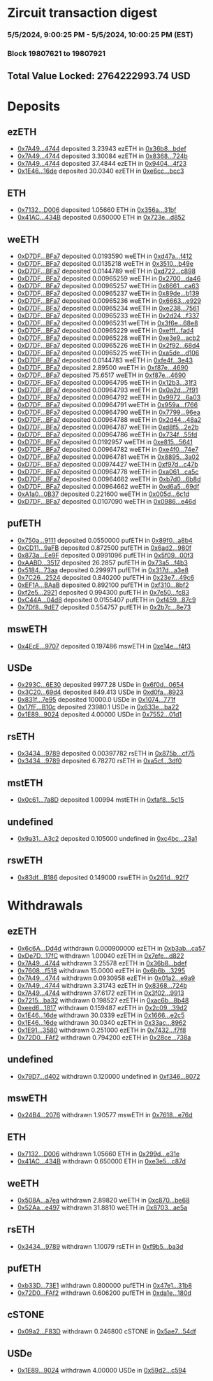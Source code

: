 # Zircuit transaction digest
### 5/5/2024, 9:00:25 PM - 5/5/2024, 10:00:25 PM (EST)
### Block 19807621 to 19807921

## Total Value Locked: 2764222993.74 USD

# Deposits
## ezETH
- [0x7A49...4744](https://etherscan.io/address/0x7A493Be5c2ce014cD049Bf178a1ac0Db1B434744) deposited 3.23943 ezETH in [0x36b8...bdef](https://etherscan.io/tx/0x7A493Be5c2ce014cD049Bf178a1ac0Db1B434744)
- [0x7A49...4744](https://etherscan.io/address/0x7A493Be5c2ce014cD049Bf178a1ac0Db1B434744) deposited 3.30084 ezETH in [0x8368...724b](https://etherscan.io/tx/0x7A493Be5c2ce014cD049Bf178a1ac0Db1B434744)
- [0x7A49...4744](https://etherscan.io/address/0x7A493Be5c2ce014cD049Bf178a1ac0Db1B434744) deposited 37.4844 ezETH in [0x9404...4f23](https://etherscan.io/tx/0x7A493Be5c2ce014cD049Bf178a1ac0Db1B434744)
- [0x1E46...16de](https://etherscan.io/address/0x1E4638de9088E6dCD970538F4C8A4020F36C16de) deposited 30.0340 ezETH in [0xe6cc...bcc3](https://etherscan.io/tx/0x1E4638de9088E6dCD970538F4C8A4020F36C16de)
## ETH
- [0x7132...D006](https://etherscan.io/address/0x7132A3fCED8BfdaAB974Bd8D6Cd019e099EcD006) deposited 1.05660 ETH in [0x356a...31bf](https://etherscan.io/tx/0x7132A3fCED8BfdaAB974Bd8D6Cd019e099EcD006)
- [0x41AC...434B](https://etherscan.io/address/0x41ACE7ba2CE55E29a1E245a3C02327cf3d98434B) deposited 0.650000 ETH in [0x723e...d852](https://etherscan.io/tx/0x41ACE7ba2CE55E29a1E245a3C02327cf3d98434B)
## weETH
- [0xD7DF...BFa7](https://etherscan.io/address/0xD7DF7E085214743530afF339aFC420c7c720BFa7) deposited 0.0193590 weETH in [0xd47a...f412](https://etherscan.io/tx/0xD7DF7E085214743530afF339aFC420c7c720BFa7)
- [0xD7DF...BFa7](https://etherscan.io/address/0xD7DF7E085214743530afF339aFC420c7c720BFa7) deposited 0.0135218 weETH in [0x3510...b49e](https://etherscan.io/tx/0xD7DF7E085214743530afF339aFC420c7c720BFa7)
- [0xD7DF...BFa7](https://etherscan.io/address/0xD7DF7E085214743530afF339aFC420c7c720BFa7) deposited 0.0144789 weETH in [0xd722...c898](https://etherscan.io/tx/0xD7DF7E085214743530afF339aFC420c7c720BFa7)
- [0xD7DF...BFa7](https://etherscan.io/address/0xD7DF7E085214743530afF339aFC420c7c720BFa7) deposited 0.00965259 weETH in [0x2700...da46](https://etherscan.io/tx/0xD7DF7E085214743530afF339aFC420c7c720BFa7)
- [0xD7DF...BFa7](https://etherscan.io/address/0xD7DF7E085214743530afF339aFC420c7c720BFa7) deposited 0.00965257 weETH in [0x8661...ca63](https://etherscan.io/tx/0xD7DF7E085214743530afF339aFC420c7c720BFa7)
- [0xD7DF...BFa7](https://etherscan.io/address/0xD7DF7E085214743530afF339aFC420c7c720BFa7) deposited 0.00965237 weETH in [0x89de...b139](https://etherscan.io/tx/0xD7DF7E085214743530afF339aFC420c7c720BFa7)
- [0xD7DF...BFa7](https://etherscan.io/address/0xD7DF7E085214743530afF339aFC420c7c720BFa7) deposited 0.00965236 weETH in [0x6663...e929](https://etherscan.io/tx/0xD7DF7E085214743530afF339aFC420c7c720BFa7)
- [0xD7DF...BFa7](https://etherscan.io/address/0xD7DF7E085214743530afF339aFC420c7c720BFa7) deposited 0.00965234 weETH in [0xe238...7561](https://etherscan.io/tx/0xD7DF7E085214743530afF339aFC420c7c720BFa7)
- [0xD7DF...BFa7](https://etherscan.io/address/0xD7DF7E085214743530afF339aFC420c7c720BFa7) deposited 0.00965233 weETH in [0x2d24...f337](https://etherscan.io/tx/0xD7DF7E085214743530afF339aFC420c7c720BFa7)
- [0xD7DF...BFa7](https://etherscan.io/address/0xD7DF7E085214743530afF339aFC420c7c720BFa7) deposited 0.00965231 weETH in [0x3f6e...68e8](https://etherscan.io/tx/0xD7DF7E085214743530afF339aFC420c7c720BFa7)
- [0xD7DF...BFa7](https://etherscan.io/address/0xD7DF7E085214743530afF339aFC420c7c720BFa7) deposited 0.00965229 weETH in [0xefff...fad4](https://etherscan.io/tx/0xD7DF7E085214743530afF339aFC420c7c720BFa7)
- [0xD7DF...BFa7](https://etherscan.io/address/0xD7DF7E085214743530afF339aFC420c7c720BFa7) deposited 0.00965228 weETH in [0xe3e9...acb2](https://etherscan.io/tx/0xD7DF7E085214743530afF339aFC420c7c720BFa7)
- [0xD7DF...BFa7](https://etherscan.io/address/0xD7DF7E085214743530afF339aFC420c7c720BFa7) deposited 0.00965226 weETH in [0x2f92...68d4](https://etherscan.io/tx/0xD7DF7E085214743530afF339aFC420c7c720BFa7)
- [0xD7DF...BFa7](https://etherscan.io/address/0xD7DF7E085214743530afF339aFC420c7c720BFa7) deposited 0.00965225 weETH in [0xa5de...d106](https://etherscan.io/tx/0xD7DF7E085214743530afF339aFC420c7c720BFa7)
- [0xD7DF...BFa7](https://etherscan.io/address/0xD7DF7E085214743530afF339aFC420c7c720BFa7) deposited 0.0144783 weETH in [0xfe4f...3e43](https://etherscan.io/tx/0xD7DF7E085214743530afF339aFC420c7c720BFa7)
- [0xD7DF...BFa7](https://etherscan.io/address/0xD7DF7E085214743530afF339aFC420c7c720BFa7) deposited 2.89500 weETH in [0xf87e...4690](https://etherscan.io/tx/0xD7DF7E085214743530afF339aFC420c7c720BFa7)
- [0xD7DF...BFa7](https://etherscan.io/address/0xD7DF7E085214743530afF339aFC420c7c720BFa7) deposited 75.6517 weETH in [0xf87e...4690](https://etherscan.io/tx/0xD7DF7E085214743530afF339aFC420c7c720BFa7)
- [0xD7DF...BFa7](https://etherscan.io/address/0xD7DF7E085214743530afF339aFC420c7c720BFa7) deposited 0.00964795 weETH in [0x12b3...31f3](https://etherscan.io/tx/0xD7DF7E085214743530afF339aFC420c7c720BFa7)
- [0xD7DF...BFa7](https://etherscan.io/address/0xD7DF7E085214743530afF339aFC420c7c720BFa7) deposited 0.00964793 weETH in [0x0a2d...7f91](https://etherscan.io/tx/0xD7DF7E085214743530afF339aFC420c7c720BFa7)
- [0xD7DF...BFa7](https://etherscan.io/address/0xD7DF7E085214743530afF339aFC420c7c720BFa7) deposited 0.00964792 weETH in [0x9972...6a03](https://etherscan.io/tx/0xD7DF7E085214743530afF339aFC420c7c720BFa7)
- [0xD7DF...BFa7](https://etherscan.io/address/0xD7DF7E085214743530afF339aFC420c7c720BFa7) deposited 0.00964791 weETH in [0x959a...f766](https://etherscan.io/tx/0xD7DF7E085214743530afF339aFC420c7c720BFa7)
- [0xD7DF...BFa7](https://etherscan.io/address/0xD7DF7E085214743530afF339aFC420c7c720BFa7) deposited 0.00964790 weETH in [0x7799...96ea](https://etherscan.io/tx/0xD7DF7E085214743530afF339aFC420c7c720BFa7)
- [0xD7DF...BFa7](https://etherscan.io/address/0xD7DF7E085214743530afF339aFC420c7c720BFa7) deposited 0.00964788 weETH in [0x2d44...48a2](https://etherscan.io/tx/0xD7DF7E085214743530afF339aFC420c7c720BFa7)
- [0xD7DF...BFa7](https://etherscan.io/address/0xD7DF7E085214743530afF339aFC420c7c720BFa7) deposited 0.00964787 weETH in [0xd8f5...2e2b](https://etherscan.io/tx/0xD7DF7E085214743530afF339aFC420c7c720BFa7)
- [0xD7DF...BFa7](https://etherscan.io/address/0xD7DF7E085214743530afF339aFC420c7c720BFa7) deposited 0.00964786 weETH in [0x734f...55fd](https://etherscan.io/tx/0xD7DF7E085214743530afF339aFC420c7c720BFa7)
- [0xD7DF...BFa7](https://etherscan.io/address/0xD7DF7E085214743530afF339aFC420c7c720BFa7) deposited 0.0192957 weETH in [0xe815...5641](https://etherscan.io/tx/0xD7DF7E085214743530afF339aFC420c7c720BFa7)
- [0xD7DF...BFa7](https://etherscan.io/address/0xD7DF7E085214743530afF339aFC420c7c720BFa7) deposited 0.00964782 weETH in [0xe4f0...74e7](https://etherscan.io/tx/0xD7DF7E085214743530afF339aFC420c7c720BFa7)
- [0xD7DF...BFa7](https://etherscan.io/address/0xD7DF7E085214743530afF339aFC420c7c720BFa7) deposited 0.00964781 weETH in [0x8895...3a02](https://etherscan.io/tx/0xD7DF7E085214743530afF339aFC420c7c720BFa7)
- [0xD7DF...BFa7](https://etherscan.io/address/0xD7DF7E085214743530afF339aFC420c7c720BFa7) deposited 0.00974427 weETH in [0xf97d...c47b](https://etherscan.io/tx/0xD7DF7E085214743530afF339aFC420c7c720BFa7)
- [0xD7DF...BFa7](https://etherscan.io/address/0xD7DF7E085214743530afF339aFC420c7c720BFa7) deposited 0.00964778 weETH in [0xa061...ca5c](https://etherscan.io/tx/0xD7DF7E085214743530afF339aFC420c7c720BFa7)
- [0xD7DF...BFa7](https://etherscan.io/address/0xD7DF7E085214743530afF339aFC420c7c720BFa7) deposited 0.00964662 weETH in [0xb7d0...6b8d](https://etherscan.io/tx/0xD7DF7E085214743530afF339aFC420c7c720BFa7)
- [0xD7DF...BFa7](https://etherscan.io/address/0xD7DF7E085214743530afF339aFC420c7c720BFa7) deposited 0.00964662 weETH in [0xd6a5...69df](https://etherscan.io/tx/0xD7DF7E085214743530afF339aFC420c7c720BFa7)
- [0xA1a0...0B37](https://etherscan.io/address/0xA1a0a7A9999Fc9DB151a0d374841AC819DDc0B37) deposited 0.221600 weETH in [0x005d...6c1d](https://etherscan.io/tx/0xA1a0a7A9999Fc9DB151a0d374841AC819DDc0B37)
- [0xD7DF...BFa7](https://etherscan.io/address/0xD7DF7E085214743530afF339aFC420c7c720BFa7) deposited 0.0107090 weETH in [0x0986...e46d](https://etherscan.io/tx/0xD7DF7E085214743530afF339aFC420c7c720BFa7)
## pufETH
- [0x750a...9111](https://etherscan.io/address/0x750aa38dC28aaba45443515Bc1A5cD9Adc919111) deposited 0.0550000 pufETH in [0x89f0...a8b4](https://etherscan.io/tx/0x750aa38dC28aaba45443515Bc1A5cD9Adc919111)
- [0xCD11...9aFB](https://etherscan.io/address/0xCD11c22093dD3932b03BcB80f33E27f7484C9aFB) deposited 0.872500 pufETH in [0x6ad2...980f](https://etherscan.io/tx/0xCD11c22093dD3932b03BcB80f33E27f7484C9aFB)
- [0x873a...Ee9F](https://etherscan.io/address/0x873ab3A020BdbD86Ec82C418EE6401B55b7fEe9F) deposited 0.0991096 pufETH in [0x5f09...00f3](https://etherscan.io/tx/0x873ab3A020BdbD86Ec82C418EE6401B55b7fEe9F)
- [0xAABD...3517](https://etherscan.io/address/0xAABDCB1224811A5D4185aC68FcAD9160D31b3517) deposited 26.2857 pufETH in [0x73a5...f4b3](https://etherscan.io/tx/0xAABDCB1224811A5D4185aC68FcAD9160D31b3517)
- [0x5184...73aa](https://etherscan.io/address/0x518468A68E75E858089Fc6ac61807704b90973aa) deposited 0.299971 pufETH in [0x317d...a3e8](https://etherscan.io/tx/0x518468A68E75E858089Fc6ac61807704b90973aa)
- [0x7C26...2524](https://etherscan.io/address/0x7C26dB2a1FfCeCC7E5C1662638a6b1BE83ed2524) deposited 0.840200 pufETH in [0x23e7...49c6](https://etherscan.io/tx/0x7C26dB2a1FfCeCC7E5C1662638a6b1BE83ed2524)
- [0xEF1A...BAaB](https://etherscan.io/address/0xEF1AE7D963977eA1bbdd2915734475dFF5a0BAaB) deposited 0.892100 pufETH in [0xf310...8bf2](https://etherscan.io/tx/0xEF1AE7D963977eA1bbdd2915734475dFF5a0BAaB)
- [0xf2e5...2921](https://etherscan.io/address/0xf2e5b955b943F39fFf7E024e577010B93C092921) deposited 0.994300 pufETH in [0x7e50...fc83](https://etherscan.io/tx/0xf2e5b955b943F39fFf7E024e577010B93C092921)
- [0xC44A...04d8](https://etherscan.io/address/0xC44Aa52e3B8BfB84e6ae6DfA81D1982B9AF004d8) deposited 0.0155407 pufETH in [0xf459...87c9](https://etherscan.io/tx/0xC44Aa52e3B8BfB84e6ae6DfA81D1982B9AF004d8)
- [0x7Df8...9dE7](https://etherscan.io/address/0x7Df84f2C17BbAb4AFf4454A09d52575424599dE7) deposited 0.554757 pufETH in [0x2b7c...8e73](https://etherscan.io/tx/0x7Df84f2C17BbAb4AFf4454A09d52575424599dE7)
## mswETH
- [0x4EcE...9707](https://etherscan.io/address/0x4EcE2B9fA1fcD8EB49E55933C5B97b5dAB429707) deposited 0.197486 mswETH in [0xe14e...f4f3](https://etherscan.io/tx/0x4EcE2B9fA1fcD8EB49E55933C5B97b5dAB429707)
## USDe
- [0x293C...6E30](https://etherscan.io/address/0x293C6937D8D82e05B01335F7B33FBA0c8e256E30) deposited 9977.28 USDe in [0x6f0d...0654](https://etherscan.io/tx/0x293C6937D8D82e05B01335F7B33FBA0c8e256E30)
- [0x3C20...69d4](https://etherscan.io/address/0x3C20923c5b71a5d3a83d9c6B38a75a75Dc5069d4) deposited 849.413 USDe in [0xd0fa...8923](https://etherscan.io/tx/0x3C20923c5b71a5d3a83d9c6B38a75a75Dc5069d4)
- [0x831f...7e95](https://etherscan.io/address/0x831f0C592FCd306C5A044ad8d347BB21e1787e95) deposited 10000.0 USDe in [0x1074...771f](https://etherscan.io/tx/0x831f0C592FCd306C5A044ad8d347BB21e1787e95)
- [0x17fF...B10c](https://etherscan.io/address/0x17fFe0B00ff5194827b69E469BD938be59c1B10c) deposited 23980.1 USDe in [0x633e...ba22](https://etherscan.io/tx/0x17fFe0B00ff5194827b69E469BD938be59c1B10c)
- [0x1E89...9024](https://etherscan.io/address/0x1E8903825c0CD88AeeD9439F58f1Bf3e12849024) deposited 4.00000 USDe in [0x7552...01d1](https://etherscan.io/tx/0x1E8903825c0CD88AeeD9439F58f1Bf3e12849024)
## rsETH
- [0x3434...9789](https://etherscan.io/address/0x34349c5569e7B846c3558961552D2202760A9789) deposited 0.00397782 rsETH in [0x875b...cf75](https://etherscan.io/tx/0x34349c5569e7B846c3558961552D2202760A9789)
- [0x3434...9789](https://etherscan.io/address/0x34349c5569e7B846c3558961552D2202760A9789) deposited 6.78270 rsETH in [0xa5cf...3df0](https://etherscan.io/tx/0x34349c5569e7B846c3558961552D2202760A9789)
## mstETH
- [0x0c61...7a8D](https://etherscan.io/address/0x0c61CE3e0aC1f50745e25cff1F3E1621451E7a8D) deposited 1.00994 mstETH in [0xfaf8...5c15](https://etherscan.io/tx/0x0c61CE3e0aC1f50745e25cff1F3E1621451E7a8D)
## undefined
- [0x9a31...A3c2](https://etherscan.io/address/0x9a31101f952a8DA7fbdbe3BeD509B230b32fA3c2) deposited 0.105000 undefined in [0xc4bc...23a1](https://etherscan.io/tx/0x9a31101f952a8DA7fbdbe3BeD509B230b32fA3c2)
## rswETH
- [0x83df...B186](https://etherscan.io/address/0x83df536e497f0BCE86A8A1585012dFa341b9B186) deposited 0.149000 rswETH in [0x261d...92f7](https://etherscan.io/tx/0x83df536e497f0BCE86A8A1585012dFa341b9B186)
# Withdrawals
## ezETH
- [0x6c6A...Dd4d](https://etherscan.io/address/0x6c6AAf888a6207C54820D40607F9265139b5Dd4d) withdrawn 0.000900000 ezETH in [0xb3ab...ca57](https://etherscan.io/tx/0x6c6AAf888a6207C54820D40607F9265139b5Dd4d)
- [0xDe7D...17fC](https://etherscan.io/address/0xDe7D79697533551F818b20d0390B75d0b3BC17fC) withdrawn 1.00040 ezETH in [0x7efe...d822](https://etherscan.io/tx/0xDe7D79697533551F818b20d0390B75d0b3BC17fC)
- [0x7A49...4744](https://etherscan.io/address/0x7A493Be5c2ce014cD049Bf178a1ac0Db1B434744) withdrawn 3.25578 ezETH in [0x36b8...bdef](https://etherscan.io/tx/0x7A493Be5c2ce014cD049Bf178a1ac0Db1B434744)
- [0x7608...f518](https://etherscan.io/address/0x7608d555A43079046658D86c78Eed72535E5f518) withdrawn 15.0000 ezETH in [0x6b6b...3295](https://etherscan.io/tx/0x7608d555A43079046658D86c78Eed72535E5f518)
- [0x7A49...4744](https://etherscan.io/address/0x7A493Be5c2ce014cD049Bf178a1ac0Db1B434744) withdrawn 0.0930958 ezETH in [0x01a2...e9a9](https://etherscan.io/tx/0x7A493Be5c2ce014cD049Bf178a1ac0Db1B434744)
- [0x7A49...4744](https://etherscan.io/address/0x7A493Be5c2ce014cD049Bf178a1ac0Db1B434744) withdrawn 3.31743 ezETH in [0x8368...724b](https://etherscan.io/tx/0x7A493Be5c2ce014cD049Bf178a1ac0Db1B434744)
- [0x7A49...4744](https://etherscan.io/address/0x7A493Be5c2ce014cD049Bf178a1ac0Db1B434744) withdrawn 37.6172 ezETH in [0x3f02...9913](https://etherscan.io/tx/0x7A493Be5c2ce014cD049Bf178a1ac0Db1B434744)
- [0x7215...ba32](https://etherscan.io/address/0x7215ada47064b70Bc231aCB5d00D24bF91D7ba32) withdrawn 0.198527 ezETH in [0xac6b...8b48](https://etherscan.io/tx/0x7215ada47064b70Bc231aCB5d00D24bF91D7ba32)
- [0xeed6...1817](https://etherscan.io/address/0xeed6Aac35752Ed180D627b229b55fB3054991817) withdrawn 0.159487 ezETH in [0x2c09...39d2](https://etherscan.io/tx/0xeed6Aac35752Ed180D627b229b55fB3054991817)
- [0x1E46...16de](https://etherscan.io/address/0x1E4638de9088E6dCD970538F4C8A4020F36C16de) withdrawn 30.0339 ezETH in [0x1666...e2c5](https://etherscan.io/tx/0x1E4638de9088E6dCD970538F4C8A4020F36C16de)
- [0x1E46...16de](https://etherscan.io/address/0x1E4638de9088E6dCD970538F4C8A4020F36C16de) withdrawn 30.0340 ezETH in [0x33ac...8962](https://etherscan.io/tx/0x1E4638de9088E6dCD970538F4C8A4020F36C16de)
- [0x1E91...3580](https://etherscan.io/address/0x1E91cBA855715C00E7b50fEfD2AA70311F5a3580) withdrawn 0.251000 ezETH in [0x7432...f7f8](https://etherscan.io/tx/0x1E91cBA855715C00E7b50fEfD2AA70311F5a3580)
- [0x72D0...FAf2](https://etherscan.io/address/0x72D0e4ab5D1718AECF26BDF191b46268B71CFAf2) withdrawn 0.794200 ezETH in [0x28ce...738a](https://etherscan.io/tx/0x72D0e4ab5D1718AECF26BDF191b46268B71CFAf2)
## undefined
- [0x79D7...d402](https://etherscan.io/address/0x79D7EddCBd17E69B8145EfF5C697C70e463fd402) withdrawn 0.120000 undefined in [0xf346...8072](https://etherscan.io/tx/0x79D7EddCBd17E69B8145EfF5C697C70e463fd402)
## mswETH
- [0x24B4...2076](https://etherscan.io/address/0x24B4db131C61A7D48193572Ef788FDCA8BfF2076) withdrawn 1.90577 mswETH in [0x7618...e76d](https://etherscan.io/tx/0x24B4db131C61A7D48193572Ef788FDCA8BfF2076)
## ETH
- [0x7132...D006](https://etherscan.io/address/0x7132A3fCED8BfdaAB974Bd8D6Cd019e099EcD006) withdrawn 1.05660 ETH in [0x299d...e31e](https://etherscan.io/tx/0x7132A3fCED8BfdaAB974Bd8D6Cd019e099EcD006)
- [0x41AC...434B](https://etherscan.io/address/0x41ACE7ba2CE55E29a1E245a3C02327cf3d98434B) withdrawn 0.650000 ETH in [0xe3e5...c87d](https://etherscan.io/tx/0x41ACE7ba2CE55E29a1E245a3C02327cf3d98434B)
## weETH
- [0x508A...a7ea](https://etherscan.io/address/0x508AD5D9de51488bF13F3D10331Ed8244Bf3a7ea) withdrawn 2.89820 weETH in [0xc870...be68](https://etherscan.io/tx/0x508AD5D9de51488bF13F3D10331Ed8244Bf3a7ea)
- [0x52Aa...e497](https://etherscan.io/address/0x52Aa899454998Be5b000Ad077a46Bbe360F4e497) withdrawn 31.8810 weETH in [0x8703...ae5a](https://etherscan.io/tx/0x52Aa899454998Be5b000Ad077a46Bbe360F4e497)
## rsETH
- [0x3434...9789](https://etherscan.io/address/0x34349c5569e7B846c3558961552D2202760A9789) withdrawn 1.10079 rsETH in [0xf9b5...ba3d](https://etherscan.io/tx/0x34349c5569e7B846c3558961552D2202760A9789)
## pufETH
- [0xb33D...73E1](https://etherscan.io/address/0xb33D3289371416aeefaF76f077eC081AFff073E1) withdrawn 0.800000 pufETH in [0x47e1...31b8](https://etherscan.io/tx/0xb33D3289371416aeefaF76f077eC081AFff073E1)
- [0x72D0...FAf2](https://etherscan.io/address/0x72D0e4ab5D1718AECF26BDF191b46268B71CFAf2) withdrawn 0.606200 pufETH in [0xda1e...180d](https://etherscan.io/tx/0x72D0e4ab5D1718AECF26BDF191b46268B71CFAf2)
## cSTONE
- [0x09a2...F83D](https://etherscan.io/address/0x09a2699F2815cFEfaB7f6bf133586BB7Dc06F83D) withdrawn 0.246800 cSTONE in [0x5ae7...54df](https://etherscan.io/tx/0x09a2699F2815cFEfaB7f6bf133586BB7Dc06F83D)
## USDe
- [0x1E89...9024](https://etherscan.io/address/0x1E8903825c0CD88AeeD9439F58f1Bf3e12849024) withdrawn 4.00000 USDe in [0x59d2...c594](https://etherscan.io/tx/0x1E8903825c0CD88AeeD9439F58f1Bf3e12849024)
